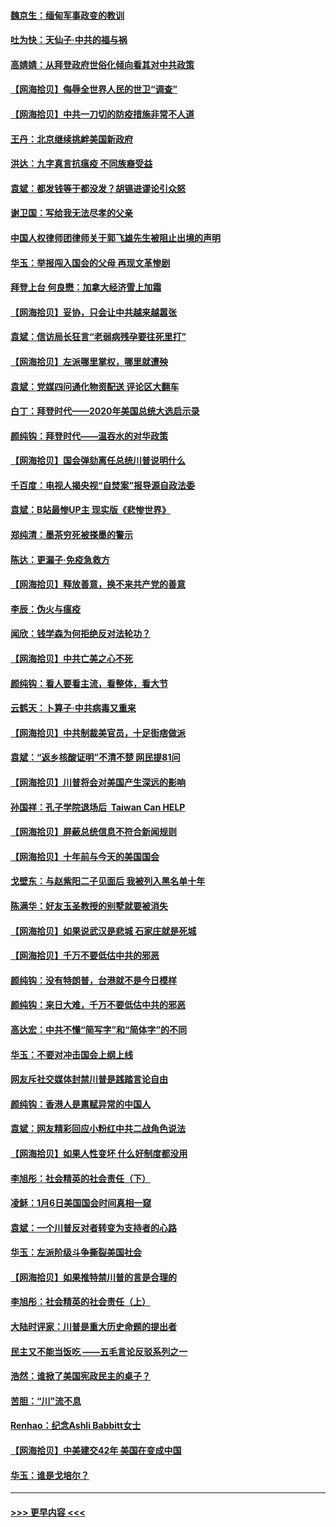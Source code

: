 #### [魏京生：缅甸军事政变的教训](../pages/nsc993/n12732470.md?t=02050901) 
#### [吐为快：天仙子·中共的福与祸](../pages/nsc993/n12732165.md?t=02050901) 
#### [高婧婧：从拜登政府世俗化倾向看其对中共政策](../pages/nsc993/n12730028.md?t=02050901) 
#### [【网海拾贝】侮辱全世界人民的世卫“调查”](../pages/nsc993/n12727884.md?t=02050901) 
#### [【网海拾贝】中共一刀切的防疫措施非常不人道](../pages/nsc993/n12724879.md?t=02050901) 
#### [王丹：北京继续挑衅美国新政府](../pages/nsc993/n12722456.md?t=02050901) 
#### [洪达：九字真言抗瘟疫 不同族裔受益](../pages/nsc993/n12722448.md?t=02050901) 
#### [袁斌：都发钱等于都没发？胡锡进谬论引众怒](../pages/nsc993/n12722393.md?t=02050901) 
#### [谢卫国：写给我无法尽孝的父亲](../pages/nsc993/n12720325.md?t=02050901) 
#### [中国人权律师团律师关于郭飞雄先生被阻止出境的声明](../pages/nsc993/n12720203.md?t=02050901) 
#### [华玉：举报闯入国会的父母 再现文革惨剧](../pages/nsc993/n12719070.md?t=02050901) 
#### [拜登上台 何良懋：加拿大经济雪上加霜](../pages/nsc993/n12718943.md?t=02050901) 
#### [【网海拾贝】妥协，只会让中共越来越嚣张](../pages/nsc993/n12717392.md?t=02050901) 
#### [袁斌：信访局长狂言“老弱病残孕要往死里打”](../pages/nsc993/n12717343.md?t=02050901) 
#### [【网海拾贝】左派哪里掌权，哪里就遭殃](../pages/nsc993/n12715009.md?t=02050901) 
#### [袁斌：党媒四问通化物资配送 评论区大翻车](../pages/nsc993/n12714950.md?t=02050901) 
#### [白丁：拜登时代——2020年美国总统大选启示录](../pages/nsc993/n12714920.md?t=02050901) 
#### [颜纯钩：拜登时代——温吞水的对华政策](../pages/nsc993/n12713245.md?t=02050901) 
#### [【网海拾贝】国会弹劾离任总统川普说明什么](../pages/nsc993/n12712816.md?t=02050901) 
#### [千百度：电视人揭央视“自焚案”报导源自政法委](../pages/nsc993/n12709760.md?t=02050901) 
#### [袁斌：B站最惨UP主 现实版《悲惨世界》](../pages/nsc993/n12709686.md?t=02050901) 
#### [郑纯清：墨茶穷死被搽墨的警示](../pages/nsc993/n12709262.md?t=02050901) 
#### [陈达：更漏子·免疫急救方](../pages/nsc993/n12709244.md?t=02050901) 
#### [【网海拾贝】释放善意，换不来共产党的善意](../pages/nsc993/n12708361.md?t=02050901) 
#### [李辰：伪火与瘟疫](../pages/nsc993/n12707981.md?t=02050901) 
#### [闻欣：钱学森为何拒绝反对法轮功？](../pages/nsc993/n12707407.md?t=02050901) 
#### [【网海拾贝】中共亡美之心不死](../pages/nsc993/n12707621.md?t=02050901) 
#### [颜纯钩：看人要看主流，看整体，看大节](../pages/nsc993/n12707536.md?t=02050901) 
#### [云鹤天：卜算子‧中共病毒又重来](../pages/nsc993/n12707408.md?t=02050901) 
#### [【网海拾贝】中共制裁美官员，十足街痞做派](../pages/nsc993/n12705115.md?t=02050901) 
#### [袁斌：“返乡核酸证明”不清不楚 网民提81问](../pages/nsc993/n12704982.md?t=02050901) 
#### [【网海拾贝】川普将会对美国产生深远的影响](../pages/nsc993/n12703045.md?t=02050901) 
#### [孙国祥：孔子学院退场后  Taiwan Can HELP](../pages/nsc993/n12702430.md?t=02050901) 
#### [【网海拾贝】屏蔽总统信息不符合新闻规则](../pages/nsc993/n12699998.md?t=02050901) 
#### [【网海拾贝】十年前与今天的美国国会](../pages/nsc993/n12696993.md?t=02050901) 
#### [戈壁东：与赵紫阳二子见面后 我被列入黑名单十年](../pages/nsc993/n12696215.md?t=02050901) 
#### [陈满华：好友玉圣教授的别墅就要被消失](../pages/nsc993/n12695411.md?t=02050901) 
#### [【网海拾贝】如果说武汉是悲城 石家庄就是死城](../pages/nsc993/n12694589.md?t=02050901) 
#### [【网海拾贝】千万不要低估中共的邪恶](../pages/nsc993/n12692771.md?t=02050901) 
#### [颜纯钩：没有特朗普，台港就不是今日模样](../pages/nsc993/n12692678.md?t=02050901) 
#### [颜纯钩：来日大难，千万不要低估中共的邪恶](../pages/nsc993/n12692080.md?t=02050901) 
#### [高达宏：中共不懂“简写字”和“简体字”的不同](../pages/nsc993/n12692068.md?t=02050901) 
#### [华玉：不要对冲击国会上纲上线](../pages/nsc993/n12689948.md?t=02050901) 
#### [网友斥社交媒体封禁川普是践踏言论自由](../pages/nsc993/n12687482.md?t=02050901) 
#### [颜纯钩：香港人是禀赋异常的中国人](../pages/nsc993/n12685142.md?t=02050901) 
#### [袁斌：网友精彩回应小粉红中共二战角色说法](../pages/nsc993/n12684994.md?t=02050901) 
#### [【网海拾贝】如果人性变坏 什么好制度都没用](../pages/nsc993/n12683000.md?t=02050901) 
#### [李旭彤：社会精英的社会责任（下）](../pages/nsc993/n12680604.md?t=02050901) 
#### [凌稣：1月6日美国国会时间真相一窥](../pages/nsc993/n12682780.md?t=02050901) 
#### [袁斌：一个川普反对者转变为支持者的心路](../pages/nsc993/n12682700.md?t=02050901) 
#### [华玉：左派阶级斗争撕裂美国社会](../pages/nsc993/n12681226.md?t=02050901) 
#### [【网海拾贝】如果推特禁川普的言是合理的](../pages/nsc993/n12681232.md?t=02050901) 
#### [李旭彤：社会精英的社会责任（上）](../pages/nsc993/n12680501.md?t=02050901) 
#### [大陆时评家：川普是重大历史命题的提出者](../pages/nsc993/n12679904.md?t=02050901) 
#### [民主又不能当饭吃 ——五毛言论反驳系列之一](../pages/nsc993/n12679877.md?t=02050901) 
#### [浩然：谁掀了美国宪政民主的桌子？](../pages/nsc993/n12679850.md?t=02050901) 
#### [苦胆：“川”流不息](../pages/nsc993/n12678388.md?t=02050901) 
#### [Renhao：纪念Ashli Babbitt女士](../pages/nsc993/n12678359.md?t=02050901) 
#### [【网海拾贝】中美建交42年 美国在变成中国](../pages/nsc993/n12678324.md?t=02050901) 
#### [华玉：谁是戈培尔？](../pages/nsc993/n12677515.md?t=02050901) 

----
#### [ >>> 更早内容 <<< ](../indexes/nsc993-earlier.md)
